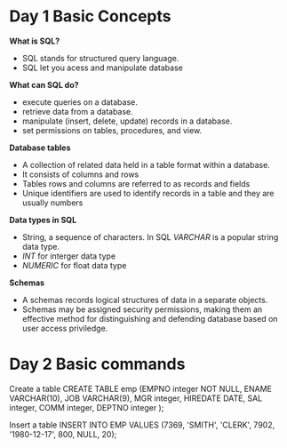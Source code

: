# Day 1 Basic Concepts

**What is SQL?**
* SQL stands for structured query language.
* SQL let you acess and manipulate database

**What can SQL do?**
* execute queries on a database.
* retrieve data from a database.
* manipulate (insert, delete, update) records in a database.
* set permissions on tables, procedures, and view.

**Database tables**
* A collection of related data held in a table format within a database.
* It consists of columns and rows
* Tables rows and columns are referred to as records and fields
* Unique identifiers are used to identify records in a table and they are usually numbers

**Data types in SQL**
* String, a sequence of characters. In SQL *VARCHAR* is a popular string data type.
* *INT* for interger data type
* *NUMERIC* for float data type

**Schemas**
* A schemas records logical structures of data in a separate objects.
* Schemas may be assigned security permissions, making them an effective method for distinguishing and defending database based on user access priviledge.


# Day 2 Basic commands
Create a table
    CREATE TABLE emp
       (EMPNO integer NOT NULL,
        ENAME VARCHAR(10),
        JOB VARCHAR(9),
        MGR integer,
        HIREDATE DATE,
        SAL integer,
        COMM integer,
        DEPTNO integer
        );

Insert a table
    INSERT INTO EMP VALUES (7369, 'SMITH', 'CLERK', 7902, '1980-12-17', 800, NULL, 20);